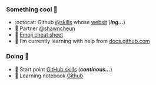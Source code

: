 ### Something cool 👋 

- :octocat: Github  [@skills](https://github.com/skills/) whose [websit](http://skills.github.com) (***ing...***)
- 💬 Partner [@shawncheun](https://github.com/shawncheun)
- 🔭 [Emoji cheat sheet](https://github.com/ikatyang/emoji-cheat-sheet/blob/master/README.md)
- 🌱 I’m currently learning with help from [docs.github.com](https://docs.github.com/)

### Doing 🌻

- 🔰 Start point [GitHub skills](https://skills.github.com/?utm_source=pocket_saves) (***continous...***)
- 🍃 Learning notebook [Github](https://github.com/sha3nchn/sha3nchn/blob/main/learning/github.md)

